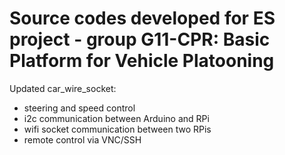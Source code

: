 # Source codes developed for ES project - group G11-CPR: Basic Platform for Vehicle Platooning

Updated car_wire_socket:
- steering and speed control 
- i2c communication between Arduino and RPi
- wifi socket communication between two RPis
- remote control via VNC/SSH





